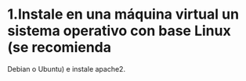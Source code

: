 # 1.Instale en una máquina virtual un sistema operativo con base Linux (se recomienda
Debian o Ubuntu) e instale apache2.




